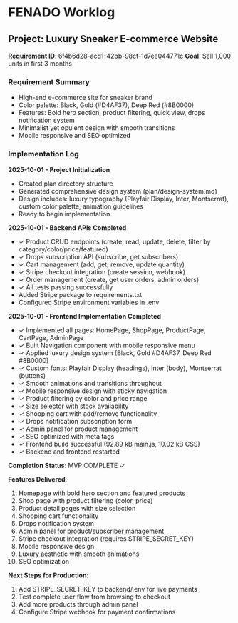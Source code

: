 # FENADO Worklog

## Project: Luxury Sneaker E-commerce Website
**Requirement ID**: 6f4b6d28-acd1-42bb-98cf-1d7ee044771c
**Goal**: Sell 1,000 units in first 3 months

### Requirement Summary
- High-end e-commerce site for sneaker brand
- Color palette: Black, Gold (#D4AF37), Deep Red (#8B0000)
- Features: Bold hero section, product filtering, quick view, drops notification system
- Minimalist yet opulent design with smooth transitions
- Mobile responsive and SEO optimized

### Implementation Log

**2025-10-01 - Project Initialization**
- Created plan directory structure
- Generated comprehensive design system (plan/design-system.md)
- Design includes: luxury typography (Playfair Display, Inter, Montserrat), custom color palette, animation guidelines
- Ready to begin implementation

**2025-10-01 - Backend APIs Completed**
- ✓ Product CRUD endpoints (create, read, update, delete, filter by category/color/price/featured)
- ✓ Drops subscription API (subscribe, get subscribers)
- ✓ Cart management (add, get, remove, update quantity)
- ✓ Stripe checkout integration (create session, webhook)
- ✓ Order management (create, get user orders, admin orders)
- ✓ All tests passing successfully
- Added Stripe package to requirements.txt
- Configured Stripe environment variables in .env

**2025-10-01 - Frontend Implementation Completed**
- ✓ Implemented all pages: HomePage, ShopPage, ProductPage, CartPage, AdminPage
- ✓ Built Navigation component with mobile responsive menu
- ✓ Applied luxury design system (Black, Gold #D4AF37, Deep Red #8B0000)
- ✓ Custom fonts: Playfair Display (headings), Inter (body), Montserrat (buttons)
- ✓ Smooth animations and transitions throughout
- ✓ Mobile responsive design with sticky navigation
- ✓ Product filtering by color and price range
- ✓ Size selector with stock availability
- ✓ Shopping cart with add/remove functionality
- ✓ Drops notification subscription form
- ✓ Admin panel for product management
- ✓ SEO optimized with meta tags
- ✓ Frontend build successful (92.89 kB main.js, 10.02 kB CSS)
- ✓ Backend and frontend restarted

**Completion Status**: MVP COMPLETE ✓

**Features Delivered**:
1. Homepage with bold hero section and featured products
2. Shop page with product filtering (color, price)
3. Product detail pages with size selection
4. Shopping cart functionality
5. Drops notification system
6. Admin panel for product/subscriber management
7. Stripe checkout integration (requires STRIPE_SECRET_KEY)
8. Mobile responsive design
9. Luxury aesthetic with smooth animations
10. SEO optimization

**Next Steps for Production**:
1. Add STRIPE_SECRET_KEY to backend/.env for live payments
2. Test complete user flow from browsing to checkout
3. Add more products through admin panel
4. Configure Stripe webhook for payment confirmations
